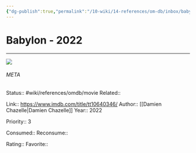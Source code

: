 ```yaml
---
{"dg-publish":true,"permalink":"/10-wiki/14-references/om-db/inbox/babylon-2022/","title":"Babylon","tags":["mediaDB/tv/movie"]}
---
```



# Babylon - 2022
---
![](https://m.media-amazon.com/images/M/MV5BNjlkYjc4NGMtZjc3MS00NjQ3LTk4MmUtMTkwZGZjODE1ZDVlXkEyXkFqcGdeQXVyODk4OTc3MTY@._V1_SX300.jpg)





###### META
Status:: #wiki/references/omdb/movie
Related:: 

Link:: https://www.imdb.com/title/tt10640346/
Author:: [[Damien Chazelle\|Damien Chazelle]]
Year:: 2022

Priority:: 3

Consumed:: 
Reconsume:: 

Rating:: 
Favorite:: 
